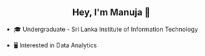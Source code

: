 ## <div align="center">Hey, I'm Manuja 👋 </div>  
  

- 🎓 Undergraduate - Sri Lanka Institute of Information Technology  
  

- 🖥️ Interested in Data Analytics  
  
  

